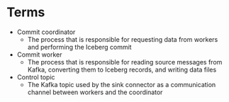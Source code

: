 # Terms

* Commit coordinator
  * The process that is responsible for requesting data from workers and performing the Iceberg commit
* Commit worker
  * The process that is responsible for reading source messages from Kafka, converting them to Iceberg records, and writing data files
* Control topic
  * The Kafka topic used by the sink connector as a communication channel between workers and the coordinator

